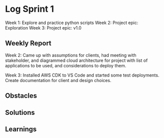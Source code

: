 # Log Sprint 1
Week 1: Explore and practice python scripts
Week 2: Project epic: Exploration
Week 3: Project epic: v1.0

## Weekly Report
Week 2: Came up with assumptions for clients, had meeting with stakeholder, and diagrammed cloud architecture for project with list of applications to be used, and considerations to deploy them.

Week 3: Installed AWS CDK to VS Code and started some test deployments.
Create documentation for client and design choices.

## Obstacles

## Solutions

## Learnings
